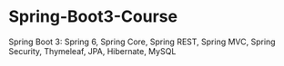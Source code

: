 # Spring-Boot3-Course
Spring Boot 3: Spring 6, Spring Core, Spring REST, Spring MVC, Spring Security, Thymeleaf, JPA, Hibernate, MySQL

